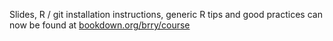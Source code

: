 Slides, R / git installation instructions, generic R tips and good practices can now be found at [bookdown.org/brry/course](https://bookdown.org/brry/course/)
